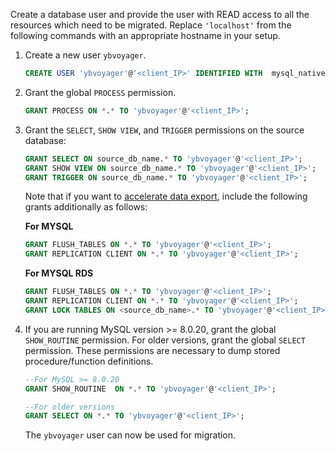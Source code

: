 <!--
+++
private=true
+++
-->

Create a database user and provide the user with READ access to all the resources which need to be migrated. Replace `'localhost'` from the following commands with an appropriate hostname in your setup.

1. Create a new user `ybvoyager`.

   ```sql
   CREATE USER 'ybvoyager'@'<client_IP>' IDENTIFIED WITH  mysql_native_password BY 'Password#123';
   ```

1. Grant the global `PROCESS` permission.

   ```sql
   GRANT PROCESS ON *.* TO 'ybvoyager'@'<client_IP>';
   ```

1. Grant the `SELECT`, `SHOW VIEW`, and `TRIGGER` permissions on the source database:

   ```sql
   GRANT SELECT ON source_db_name.* TO 'ybvoyager'@'<client_IP>';
   GRANT SHOW VIEW ON source_db_name.* TO 'ybvoyager'@'<client_IP>';
   GRANT TRIGGER ON source_db_name.* TO 'ybvoyager'@'<client_IP>';
   ```

   Note that if you want to [accelerate data export](#accelerate-data-export-for-mysql-or-oracle), include the following grants additionally as follows:

   **For MYSQL**

   ```sql
   GRANT FLUSH_TABLES ON *.* TO 'ybvoyager'@'<client_IP>';
   GRANT REPLICATION CLIENT ON *.* TO 'ybvoyager'@'<client_IP>';
   ```

   **For MYSQL RDS**

   ```sql
   GRANT FLUSH_TABLES ON *.* TO 'ybvoyager'@'<client_IP>';
   GRANT REPLICATION CLIENT ON *.* TO 'ybvoyager'@'<client_IP>';
   GRANT LOCK TABLES ON <source_db_name>.* TO 'ybvoyager'@'<client_IP>';
   ```

1. If you are running MySQL version >= 8.0.20, grant the global `SHOW_ROUTINE` permission. For older versions, grant the global `SELECT` permission. These permissions are necessary to dump stored procedure/function definitions.

   ```sql
   --For MySQL >= 8.0.20
   GRANT SHOW_ROUTINE  ON *.* TO 'ybvoyager'@'<client_IP>';
   ```

   ```sql
   --For older versions
   GRANT SELECT ON *.* TO 'ybvoyager'@'<client_IP>';
   ```

   The `ybvoyager` user can now be used for migration.

